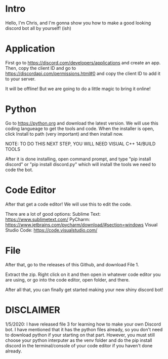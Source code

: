 # Intro

Hello, I'm Chris, and I'm gonna show you
how to make a good looking discord bot all by yourself! (ish)

# Application
First go to https://discord.com/developers/applications
and create an app. Then, copy the client ID
and go to https://discordapi.com/permissions.html#0 and copy
the client ID to add it to your server.

It will be offline! But we are going to do a little magic
to bring it online!

# Python
Go to https://python.org and download the latest version.
We will use this coding langueage to get the tools and code.
When the installer is open, click Install to path (very important)
and then install now.

NOTE: TO DO THIS NEXT STEP, YOU WILL NEED VISUAL C++ 14/BUILD TOOLS

After it is done installing, open command prompt,
and type "pip install discord" or "pip install discord.py"
which will install the tools we need to code the bot.

# Code Editor
After that get a code editor!
We will use this to edit the code.

There are a lot of good options:
Sublime Text: https://www.sublimetext.com/
PyCharm: https://www.jetbrains.com/pycharm/download/#section=windows
Visual Studio Code: https://code.visualstudio.com/

# File
After that, go to the releases of this Github,
and download File 1.

Extract the zip.
Right click on it and then open in whatever code editor you are using,
or go into the code editor, open folder, and there.

After all that, you can finally get started
making your new shiny discord bot!

# DISCLAIMER

1/5/2020: I have released file 3 for learning how to make your own Discord bot. I have mentioned that it has the python files already, so you don't need to download python if your starting on that part. However, you must still choose your python interputer as the venv folder and do the pip install discord in the terminal/console of your code editor if you haven't done already. 
